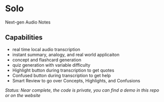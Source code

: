 # Solo
Next-gen Audio Notes

## Capabilities
- real time local audio transcription 
- instant summary, analogy, and real world applicaiton
- concept and flashcard generation
- quiz generation with variable difficulty
- Highlight button during transcription to get quotes
- Confused button during transcription to get help
- Smart Review to go over Concepts, Highlights, and Confusions

*Status: Near complete, the code is private, you can find a demo in this repo or on the website*
